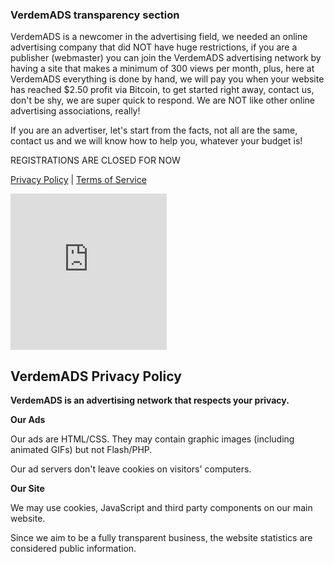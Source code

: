 ### VerdemADS transparency section
VerdemADS is a newcomer in the advertising field, we needed an online advertising company that did NOT have huge restrictions, if you are a publisher (webmaster) you can join the VerdemADS advertising network by having a site that makes a minimum of 300 views per month, plus, here at VerdemADS everything is done by hand, we will pay you when your website has reached $2.50 profit via Bitcoin, to get started right away, contact us, don't be shy, we are super quick to respond. We are NOT like other online advertising associations, really!

If you are an advertiser, let's start from the facts, not all are the same, contact us and we will know how to help you, whatever your budget is!

REGISTRATIONS ARE CLOSED FOR NOW

[Privacy Policy](https://verdem-cdn1.vercel.app/verdemads/pp.html) | [Terms of Service](https://verdem-cdn1.vercel.app/verdemads/tos.html)
<iframe src="https://verdem-cdn1.vercel.app/verdemads/scripts/code-verdem3287.html?utm_source=verdem-crypto-github-io&utm_medium=iframe&utm_campaign=ads" style="border:0px #ffffff none;" name="verdemads-iframe" scrolling="no" frameborder="0" marginheight="0px" marginwidth="0px" height="250px" width="250px" allowfullscreen></iframe>

## VerdemADS Privacy Policy

**VerdemADS is an advertising network that respects your privacy.**

**Our Ads**

Our ads are HTML/CSS. They may contain graphic images (including animated GIFs) but not Flash/PHP.

Our ad servers don't leave cookies on visitors' computers.

**Our Site**

We may use cookies, JavaScript and third party components on our main website.

Since we aim to be a fully transparent business, the website statistics are considered public information.

